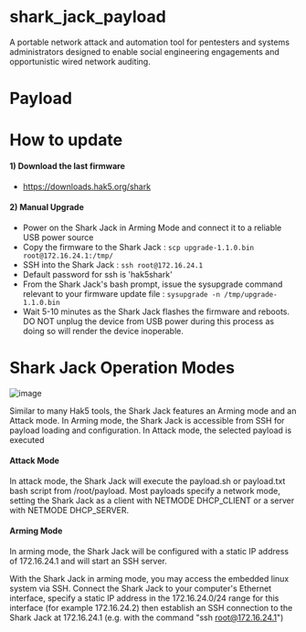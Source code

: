 # shark_jack_payload

A portable network attack and automation tool for pentesters and systems administrators designed to enable social engineering engagements and opportunistic wired network auditing.

# Payload


# How to update

#### 1) Download the last firmware
 - https://downloads.hak5.org/shark

#### 2) Manual Upgrade
 - Power on the Shark Jack in Arming Mode and connect it to a reliable USB power source
 - Copy the firmware to the Shark Jack : ``` scp upgrade-1.1.0.bin root@172.16.24.1:/tmp/ ```
 - SSH into the Shark Jack : ``` ssh root@172.16.24.1 ```
 - Default password for ssh is 'hak5shark'
 - From the Shark Jack's bash prompt, issue the sysupgrade command relevant to your firmware update file : ``` sysupgrade -n /tmp/upgrade-1.1.0.bin ```
 - Wait 5-10 minutes as the Shark Jack flashes the firmware and reboots. DO NOT unplug the device from USB power during this process as doing so will render the device inoperable.



# Shark Jack Operation Modes
![image](https://user-images.githubusercontent.com/26013529/149832744-74d3fb1f-48be-4460-b611-c39c6f2e8a18.png)

Similar to many Hak5 tools, the Shark Jack features an Arming mode and an Attack mode. In Arming mode, the Shark Jack is accessible from SSH for payload loading and configuration. In Attack mode, the selected payload is executed

#### Attack Mode
In attack mode, the Shark Jack will execute the payload.sh or payload.txt bash script from /root/payload. Most payloads specify a network mode, setting the Shark Jack as a client with NETMODE DHCP_CLIENT or a server with NETMODE DHCP_SERVER.

#### Arming Mode
In arming mode, the Shark Jack will be configured with a static IP address of 172.16.24.1 and will start an SSH server.

With the Shark Jack in arming mode, you may access the embedded linux system via SSH. Connect the Shark Jack to your computer's Ethernet interface, specify a static IP address in the 172.16.24.0/24 range for this interface (for example 172.16.24.2) then establish an SSH connection to the Shark Jack at 172.16.24.1 (e.g. with the command "ssh root@172.16.24.1")
